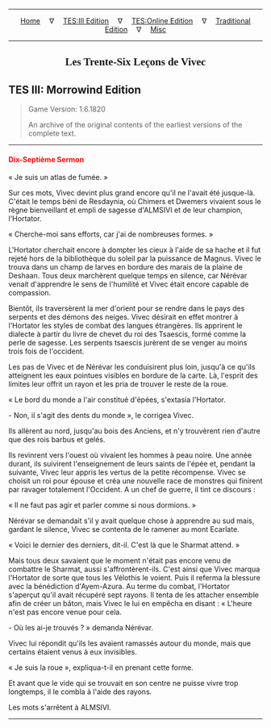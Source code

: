 
---

<!-- Jekyll Page Links -->

<center>
<a href="../../../../index.html">Home</a>
&emsp;&nabla;&emsp;
<a href="../../../index-tes3.html">TES:III Edition</a>
&emsp;&nabla;&emsp;
<a href="../../../index-teso.html">TES:Online Edition</a>
&emsp;&nabla;&emsp;
<a href="../../../index-traditional.html">Traditional Edition</a>
&emsp;&nabla;&emsp;
<a href="../../../index-misc.html">Misc</a>
</center>

<!-- Markdown Body Below: -->

---

<center>
<h2><span style="font-family:Georgia">Les Trente-Six Leçons de Vivec</span></h2>
</center>

## TES III: Morrowind Edition

> Game Version: 1.6.1820
>
> An archive of the original contents of the earliest versions of the complete text.

---

#### <span style="color:red">Dix-Septième Sermon</span>

« Je suis un atlas de fumée. »

Sur ces mots, Vivec devint plus grand encore qu'il ne l'avait été jusque-là. C'était le temps béni de Resdaynia, où Chimers et Dwemers vivaient sous le règne bienveillant et empli de sagesse d'ALMSIVI et de leur champion, l'Hortator.

« Cherche-moi sans efforts, car j'ai de nombreuses formes. »

L'Hortator cherchait encore à dompter les cieux à l'aide de sa hache et il fut rejeté hors de la bibliothèque du soleil par la puissance de Magnus. Vivec le trouva dans un champ de larves en bordure des marais de la plaine de Deshaan. Tous deux marchèrent quelque temps en silence, car Nérévar venait d'apprendre le sens de l'humilité et Vivec était encore capable de compassion.

Bientôt, ils traversèrent la mer d'orient pour se rendre dans le pays des serpents et des démons des neiges. Vivec désirait en effet montrer à l'Hortator les styles de combat des langues étrangères. Ils apprirent le dialecte à partir du livre de chevet du roi des Tsaescis, formé comme la perle de sagesse. Les serpents tsaescis jurèrent de se venger au moins trois fois de l'occident.

Les pas de Vivec et de Nérévar les conduisirent plus loin, jusqu'à ce qu'ils atteignent les eaux pointues visibles en bordure de la carte. Là, l'esprit des limites leur offrit un rayon et les pria de trouver le reste de la roue.

« Le bord du monde a l'air constitué d'épées, s'extasia l'Hortator.

\- Non, il s'agit des dents du monde », le corrigea Vivec.

Ils allèrent au nord, jusqu'au bois des Anciens, et n'y trouvèrent rien d'autre que des rois barbus et gelés.

Ils revinrent vers l'ouest où vivaient les hommes à peau noire. Une année durant, ils suivirent l'enseignement de leurs saints de l'épée et, pendant la suivante, Vivec leur appris les vertus de la petite récompense. Vivec se choisit un roi pour épouse et créa une nouvelle race de monstres qui finirent par ravager totalement l'Occident. A un chef de guerre, il tint ce discours :

« Il ne faut pas agir et parler comme si nous dormions. »

Nérévar se demandait s'il y avait quelque chose à apprendre au sud mais, gardant le silence, Vivec se contenta de le ramener au mont Ecarlate.

« Voici le dernier des derniers, dit-il. C'est là que le Sharmat attend. »

Mais tous deux savaient que le moment n'était pas encore venu de combattre le Sharmat, aussi s'affrontèrent-ils. C'est ainsi que Vivec marqua l'Hortator de sorte que tous les Vélothis le voient. Puis il referma la blessure avec la bénédiction d'Ayem-Azura. Au terme du combat, l'Hortator s'aperçut qu'il avait récupéré sept rayons. Il tenta de les attacher ensemble afin de créer un bâton, mais Vivec le lui en empêcha en disant : « L'heure n'est pas encore venue pour cela.

\- Où les ai-je trouvés ? » demanda Nérévar.

Vivec lui répondit qu'ils les avaient ramassés autour du monde, mais que certains étaient venus à eux invisibles.

« Je suis la roue », expliqua-t-il en prenant cette forme.

Et avant que le vide qui se trouvait en son centre ne puisse vivre trop longtemps, il le combla à l'aide des rayons.

Les mots s'arrêtent à ALMSIVI.

---
